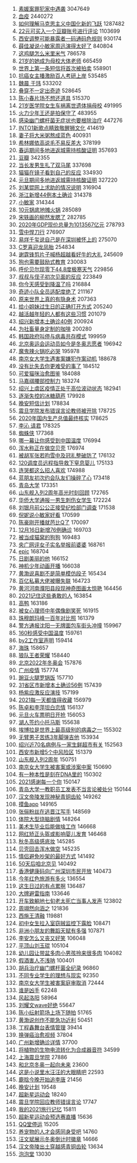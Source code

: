 1. [素媛案罪犯家中遇袭](https://s.weibo.com//weibo?q=%23%E7%B4%A0%E5%AA%9B%E6%A1%88%E7%BD%AA%E7%8A%AF%E5%AE%B6%E4%B8%AD%E9%81%87%E8%A2%AD%23&Refer=top) 3047649
2. [血疫](https://s.weibo.com//weibo?q=%23%E8%A1%80%E7%96%AB%23&Refer=top) 2440272
3. [如何理解马克思主义中国化新的飞跃](https://s.weibo.com//weibo?q=%23%E5%A6%82%E4%BD%95%E7%90%86%E8%A7%A3%E9%A9%AC%E5%85%8B%E6%80%9D%E4%B8%BB%E4%B9%89%E4%B8%AD%E5%9B%BD%E5%8C%96%E6%96%B0%E7%9A%84%E9%A3%9E%E8%B7%83%23&Refer=top) 1287482
4. [22元可买入一个豆瓣账号进行评论](https://s.weibo.com//weibo?q=%2322%E5%85%83%E5%8F%AF%E4%B9%B0%E5%85%A5%E4%B8%80%E4%B8%AA%E8%B1%86%E7%93%A3%E8%B4%A6%E5%8F%B7%E8%BF%9B%E8%A1%8C%E8%AF%84%E8%AE%BA%23&Refer=top) 1103699
5. [西安调整可能暴露者一码通码色规则](https://s.weibo.com//weibo?q=%23%E8%A5%BF%E5%AE%89%E8%B0%83%E6%95%B4%E5%8F%AF%E8%83%BD%E6%9A%B4%E9%9C%B2%E8%80%85%E4%B8%80%E7%A0%81%E9%80%9A%E7%A0%81%E8%89%B2%E8%A7%84%E5%88%99%23&Refer=top) 930174
6. [薛佳凝说小敏家周迅演得太好了](https://s.weibo.com//weibo?q=%23%E8%96%9B%E4%BD%B3%E5%87%9D%E8%AF%B4%E5%B0%8F%E6%95%8F%E5%AE%B6%E5%91%A8%E8%BF%85%E6%BC%94%E5%BE%97%E5%A4%AA%E5%A5%BD%E4%BA%86%23&Refer=top) 840804
7. [这鸡腿怎么米里米气](https://s.weibo.com//weibo?q=%23%E8%BF%99%E9%B8%A1%E8%85%BF%E6%80%8E%E4%B9%88%E7%B1%B3%E9%87%8C%E7%B1%B3%E6%B0%94%23&Refer=top) 786578
8. [21岁的她成为母校大体老师](https://s.weibo.com//weibo?q=%2321%E5%B2%81%E7%9A%84%E5%A5%B9%E6%88%90%E4%B8%BA%E6%AF%8D%E6%A0%A1%E5%A4%A7%E4%BD%93%E8%80%81%E5%B8%88%23&Refer=top) 665459
9. [世界上第一条短信将首次被拍卖](https://s.weibo.com//weibo?q=%23%E4%B8%96%E7%95%8C%E4%B8%8A%E7%AC%AC%E4%B8%80%E6%9D%A1%E7%9F%AD%E4%BF%A1%E5%B0%86%E9%A6%96%E6%AC%A1%E8%A2%AB%E6%8B%8D%E5%8D%96%23&Refer=top) 558901
10. [抗癌女主播激励百人考研上岸](https://s.weibo.com//weibo?q=%23%E6%8A%97%E7%99%8C%E5%A5%B3%E4%B8%BB%E6%92%AD%E6%BF%80%E5%8A%B1%E7%99%BE%E4%BA%BA%E8%80%83%E7%A0%94%E4%B8%8A%E5%B2%B8%23&Refer=top) 535485
11. [魏晨 于玮](https://s.weibo.com//weibo?q=%E9%AD%8F%E6%99%A8%20%E4%BA%8E%E7%8E%AE&Refer=top) 533202
12. [叠穿不一定出奇迹](https://s.weibo.com//weibo?q=%23%E5%8F%A0%E7%A9%BF%E4%B8%8D%E4%B8%80%E5%AE%9A%E5%87%BA%E5%A5%87%E8%BF%B9%23&Refer=top) 528645
13. [陈小春片场不想还道具](https://s.weibo.com//weibo?q=%23%E9%99%88%E5%B0%8F%E6%98%A5%E7%89%87%E5%9C%BA%E4%B8%8D%E6%83%B3%E8%BF%98%E9%81%93%E5%85%B7%23&Refer=top) 515370
14. [21岁医学院女生车祸离世遗体捐母校](https://s.weibo.com//weibo?q=%2321%E5%B2%81%E5%8C%BB%E5%AD%A6%E9%99%A2%E5%A5%B3%E7%94%9F%E8%BD%A6%E7%A5%B8%E7%A6%BB%E4%B8%96%E9%81%97%E4%BD%93%E6%8D%90%E6%AF%8D%E6%A0%A1%23&Refer=top) 491995
15. [火力少年王还是拍保守了](https://s.weibo.com//weibo?q=%23%E7%81%AB%E5%8A%9B%E5%B0%91%E5%B9%B4%E7%8E%8B%E8%BF%98%E6%98%AF%E6%8B%8D%E4%BF%9D%E5%AE%88%E4%BA%86%23&Refer=top) 483955
16. [感染幽门螺杆菌无症状也要根除治疗](https://s.weibo.com//weibo?q=%23%E6%84%9F%E6%9F%93%E5%B9%BD%E9%97%A8%E8%9E%BA%E6%9D%86%E8%8F%8C%E6%97%A0%E7%97%87%E7%8A%B6%E4%B9%9F%E8%A6%81%E6%A0%B9%E9%99%A4%E6%B2%BB%E7%96%97%23&Refer=top) 447276
17. [INTO1新歌点睛致敬醒狮文化](https://s.weibo.com//weibo?q=%23INTO1%E6%96%B0%E6%AD%8C%E7%82%B9%E7%9D%9B%E8%87%B4%E6%95%AC%E9%86%92%E7%8B%AE%E6%96%87%E5%8C%96%23&Refer=top) 414619
18. [妻子将大米粥熬成蓝色](https://s.weibo.com//weibo?q=%23%E5%A6%BB%E5%AD%90%E5%B0%86%E5%A4%A7%E7%B1%B3%E7%B2%A5%E7%86%AC%E6%88%90%E8%93%9D%E8%89%B2%23&Refer=top) 400931
19. [希林娜依高说毛不易反差大](https://s.weibo.com//weibo?q=%23%E5%B8%8C%E6%9E%97%E5%A8%9C%E4%BE%9D%E9%AB%98%E8%AF%B4%E6%AF%9B%E4%B8%8D%E6%98%93%E5%8F%8D%E5%B7%AE%E5%A4%A7%23&Refer=top) 378199
20. [春运期间多地进返城需持核酸证明](https://s.weibo.com//weibo?q=%23%E6%98%A5%E8%BF%90%E6%9C%9F%E9%97%B4%E5%A4%9A%E5%9C%B0%E8%BF%9B%E8%BF%94%E5%9F%8E%E9%9C%80%E6%8C%81%E6%A0%B8%E9%85%B8%E8%AF%81%E6%98%8E%23&Refer=top) 357693
21. [豆瓣](https://s.weibo.com//weibo?q=%E8%B1%86%E7%93%A3&Refer=top) 342355
22. [当长发男生扎了双马尾](https://s.weibo.com//weibo?q=%23%E5%BD%93%E9%95%BF%E5%8F%91%E7%94%B7%E7%94%9F%E6%89%8E%E4%BA%86%E5%8F%8C%E9%A9%AC%E5%B0%BE%23&Refer=top) 337698
23. [猫猫在镜子看到自己的反应](https://s.weibo.com//weibo?q=%23%E7%8C%AB%E7%8C%AB%E5%9C%A8%E9%95%9C%E5%AD%90%E7%9C%8B%E5%88%B0%E8%87%AA%E5%B7%B1%E7%9A%84%E5%8F%8D%E5%BA%94%23&Refer=top) 334930
24. [元旦期间多地进返城需持核酸证明](https://s.weibo.com//weibo?q=%23%E5%85%83%E6%97%A6%E6%9C%9F%E9%97%B4%E5%A4%9A%E5%9C%B0%E8%BF%9B%E8%BF%94%E5%9F%8E%E9%9C%80%E6%8C%81%E6%A0%B8%E9%85%B8%E8%AF%81%E6%98%8E%23&Refer=top) 327220
25. [刘某锟网上求助的情况说明](https://s.weibo.com//weibo?q=%23%E5%88%98%E6%9F%90%E9%94%9F%E7%BD%91%E4%B8%8A%E6%B1%82%E5%8A%A9%E7%9A%84%E6%83%85%E5%86%B5%E8%AF%B4%E6%98%8E%23&Refer=top) 316904
26. [浙江新增44例本土确诊](https://s.weibo.com//weibo?q=%23%E6%B5%99%E6%B1%9F%E6%96%B0%E5%A2%9E44%E4%BE%8B%E6%9C%AC%E5%9C%9F%E7%A1%AE%E8%AF%8A%23&Refer=top) 314378
27. [小敏家](https://s.weibo.com//weibo?q=%E5%B0%8F%E6%95%8F%E5%AE%B6&Refer=top) 314344
28. [10元锅底地摊火锅](https://s.weibo.com//weibo?q=%2310%E5%85%83%E9%94%85%E5%BA%95%E5%9C%B0%E6%91%8A%E7%81%AB%E9%94%85%23&Refer=top) 285089
29. [宋轶画的柳然发腮了](https://s.weibo.com//weibo?q=%23%E5%AE%8B%E8%BD%B6%E7%94%BB%E7%9A%84%E6%9F%B3%E7%84%B6%E5%8F%91%E8%85%AE%E4%BA%86%23&Refer=top) 282785
30. [2020年GDP现价总量为1013567亿元](https://s.weibo.com//weibo?q=%232020%E5%B9%B4GDP%E7%8E%B0%E4%BB%B7%E6%80%BB%E9%87%8F%E4%B8%BA1013567%E4%BA%BF%E5%85%83%23&Refer=top) 278793
31. [雪中悍刀行](https://s.weibo.com//weibo?q=%E9%9B%AA%E4%B8%AD%E6%82%8D%E5%88%80%E8%A1%8C&Refer=top) 276907
32. [易烊千玺说自己是在深圳被怀上的](https://s.weibo.com//weibo?q=%23%E6%98%93%E7%83%8A%E5%8D%83%E7%8E%BA%E8%AF%B4%E8%87%AA%E5%B7%B1%E6%98%AF%E5%9C%A8%E6%B7%B1%E5%9C%B3%E8%A2%AB%E6%80%80%E4%B8%8A%E7%9A%84%23&Refer=top) 275070
33. [C罗喜迎龙凤胎](https://s.weibo.com//weibo?q=%23C%E7%BD%97%E5%96%9C%E8%BF%8E%E9%BE%99%E5%87%A4%E8%83%8E%23&Refer=top) 254834
34. [谢霆锋剪片子喊杨超越看好牛的大礼](https://s.weibo.com//weibo?q=%23%E8%B0%A2%E9%9C%86%E9%94%8B%E5%89%AA%E7%89%87%E5%AD%90%E5%96%8A%E6%9D%A8%E8%B6%85%E8%B6%8A%E7%9C%8B%E5%A5%BD%E7%89%9B%E7%9A%84%E5%A4%A7%E7%A4%BC%23&Refer=top) 245609
35. [狗也需要鼓励式教育](https://s.weibo.com//weibo?q=%23%E7%8B%97%E4%B9%9F%E9%9C%80%E8%A6%81%E9%BC%93%E5%8A%B1%E5%BC%8F%E6%95%99%E8%82%B2%23&Refer=top) 230083
36. [呼伦贝尔现零下44.8度极寒天气](https://s.weibo.com//weibo?q=%23%E5%91%BC%E4%BC%A6%E8%B4%9D%E5%B0%94%E7%8E%B0%E9%9B%B6%E4%B8%8B44.8%E5%BA%A6%E6%9E%81%E5%AF%92%E5%A4%A9%E6%B0%94%23&Refer=top) 229856
37. [叔叔与侄子初次见面的反应](https://s.weibo.com//weibo?q=%23%E5%8F%94%E5%8F%94%E4%B8%8E%E4%BE%84%E5%AD%90%E5%88%9D%E6%AC%A1%E8%A7%81%E9%9D%A2%E7%9A%84%E5%8F%8D%E5%BA%94%23&Refer=top) 223849
38. [你今天感受到降温了吗](https://s.weibo.com//weibo?q=%23%E4%BD%A0%E4%BB%8A%E5%A4%A9%E6%84%9F%E5%8F%97%E5%88%B0%E9%99%8D%E6%B8%A9%E4%BA%86%E5%90%97%23&Refer=top) 216884
39. [奇迹小队全员适配度绝了](https://s.weibo.com//weibo?q=%23%E5%A5%87%E8%BF%B9%E5%B0%8F%E9%98%9F%E5%85%A8%E5%91%98%E9%80%82%E9%85%8D%E5%BA%A6%E7%BB%9D%E4%BA%86%23&Refer=top) 211167
40. [原来世界上真的有隐身术](https://s.weibo.com//weibo?q=%23%E5%8E%9F%E6%9D%A5%E4%B8%96%E7%95%8C%E4%B8%8A%E7%9C%9F%E7%9A%84%E6%9C%89%E9%9A%90%E8%BA%AB%E6%9C%AF%23&Refer=top) 207363
41. [给小姐妹过生日的正确打开方式](https://s.weibo.com//weibo?q=%E7%BB%99%E5%B0%8F%E5%A7%90%E5%A6%B9%E8%BF%87%E7%94%9F%E6%97%A5%E7%9A%84%E6%AD%A3%E7%A1%AE%E6%89%93%E5%BC%80%E6%96%B9%E5%BC%8F&Refer=top) 205240
42. [越活越年轻的人都有这些习惯](https://s.weibo.com//weibo?q=%23%E8%B6%8A%E6%B4%BB%E8%B6%8A%E5%B9%B4%E8%BD%BB%E7%9A%84%E4%BA%BA%E9%83%BD%E6%9C%89%E8%BF%99%E4%BA%9B%E4%B9%A0%E6%83%AF%23&Refer=top) 201079
43. [绍兴新增本土确诊40例](https://s.weibo.com//weibo?q=%23%E7%BB%8D%E5%85%B4%E6%96%B0%E5%A2%9E%E6%9C%AC%E5%9C%9F%E7%A1%AE%E8%AF%8A40%E4%BE%8B%23&Refer=top) 200924
44. [为社畜量身定制的咖啡](https://s.weibo.com//weibo?q=%23%E4%B8%BA%E7%A4%BE%E7%95%9C%E9%87%8F%E8%BA%AB%E5%AE%9A%E5%88%B6%E7%9A%84%E5%92%96%E5%95%A1%23&Refer=top) 200280
45. [韩国政府叫停与病毒共存模式](https://s.weibo.com//weibo?q=%23%E9%9F%A9%E5%9B%BD%E6%94%BF%E5%BA%9C%E5%8F%AB%E5%81%9C%E4%B8%8E%E7%97%85%E6%AF%92%E5%85%B1%E5%AD%98%E6%A8%A1%E5%BC%8F%23&Refer=top) 199959
46. [北京奥运会运动员如今是冬奥志愿者](https://s.weibo.com//weibo?q=%23%E5%8C%97%E4%BA%AC%E5%A5%A5%E8%BF%90%E4%BC%9A%E8%BF%90%E5%8A%A8%E5%91%98%E5%A6%82%E4%BB%8A%E6%98%AF%E5%86%AC%E5%A5%A5%E5%BF%97%E6%84%BF%E8%80%85%23&Refer=top) 196942
47. [魔鬼辣火锅吃必哭](https://s.weibo.com//weibo?q=%23%E9%AD%94%E9%AC%BC%E8%BE%A3%E7%81%AB%E9%94%85%E5%90%83%E5%BF%85%E5%93%AD%23&Refer=top) 195978
48. [南京女大学生遇害案嫌犯作案动机](https://s.weibo.com//weibo?q=%23%E5%8D%97%E4%BA%AC%E5%A5%B3%E5%A4%A7%E5%AD%A6%E7%94%9F%E9%81%87%E5%AE%B3%E6%A1%88%E5%AB%8C%E7%8A%AF%E4%BD%9C%E6%A1%88%E5%8A%A8%E6%9C%BA%23&Refer=top) 188678
49. [没有比失去你更难受的事了](https://s.weibo.com//weibo?q=%23%E6%B2%A1%E6%9C%89%E6%AF%94%E5%A4%B1%E5%8E%BB%E4%BD%A0%E6%9B%B4%E9%9A%BE%E5%8F%97%E7%9A%84%E4%BA%8B%E4%BA%86%23&Refer=top) 184512
50. [可爱猫咪治愈图鉴](https://s.weibo.com//weibo?q=%23%E5%8F%AF%E7%88%B1%E7%8C%AB%E5%92%AA%E6%B2%BB%E6%84%88%E5%9B%BE%E9%89%B4%23&Refer=top) 184088
51. [马嘉祺腰部控制力](https://s.weibo.com//weibo?q=%23%E9%A9%AC%E5%98%89%E7%A5%BA%E8%85%B0%E9%83%A8%E6%8E%A7%E5%88%B6%E5%8A%9B%23&Refer=top) 183274
52. [绍兴上虞区疫情正处于高位波动状态](https://s.weibo.com//weibo?q=%23%E7%BB%8D%E5%85%B4%E4%B8%8A%E8%99%9E%E5%8C%BA%E7%96%AB%E6%83%85%E6%AD%A3%E5%A4%84%E4%BA%8E%E9%AB%98%E4%BD%8D%E6%B3%A2%E5%8A%A8%E7%8A%B6%E6%80%81%23&Refer=top) 182941
53. [逐渐失控的冰糖葫芦](https://s.weibo.com//weibo?q=%23%E9%80%90%E6%B8%90%E5%A4%B1%E6%8E%A7%E7%9A%84%E5%86%B0%E7%B3%96%E8%91%AB%E8%8A%A6%23&Refer=top) 179928
54. [晚安短信计划](https://s.weibo.com//weibo?q=%23%E6%99%9A%E5%AE%89%E7%9F%AD%E4%BF%A1%E8%AE%A1%E5%88%92%23&Refer=top) 178834
55. [震旦学院发布错误言论教师被开除](https://s.weibo.com//weibo?q=%23%E9%9C%87%E6%97%A6%E5%AD%A6%E9%99%A2%E5%8F%91%E5%B8%83%E9%94%99%E8%AF%AF%E8%A8%80%E8%AE%BA%E6%95%99%E5%B8%88%E8%A2%AB%E5%BC%80%E9%99%A4%23&Refer=top) 178725
56. [2020年国内生产总值最终核实](https://s.weibo.com//weibo?q=%232020%E5%B9%B4%E5%9B%BD%E5%86%85%E7%94%9F%E4%BA%A7%E6%80%BB%E5%80%BC%E6%9C%80%E7%BB%88%E6%A0%B8%E5%AE%9E%23&Refer=top) 178625
57. [李沁 请君](https://s.weibo.com//weibo?q=%E6%9D%8E%E6%B2%81%20%E8%AF%B7%E5%90%9B&Refer=top) 178325
58. [蜘蛛侠](https://s.weibo.com//weibo?q=%E8%9C%98%E8%9B%9B%E4%BE%A0&Refer=top) 177368
59. [哪一幕让你感受到中国温度](https://s.weibo.com//weibo?q=%23%E5%93%AA%E4%B8%80%E5%B9%95%E8%AE%A9%E4%BD%A0%E6%84%9F%E5%8F%97%E5%88%B0%E4%B8%AD%E5%9B%BD%E6%B8%A9%E5%BA%A6%23&Refer=top) 176994
60. [浑水称正在做空贝壳](https://s.weibo.com//weibo?q=%23%E6%B5%91%E6%B0%B4%E7%A7%B0%E6%AD%A3%E5%9C%A8%E5%81%9A%E7%A9%BA%E8%B4%9D%E5%A3%B3%23&Refer=top) 176974
61. [被胡军张若昀雪中及冠礼整破防了](https://s.weibo.com//weibo?q=%23%E8%A2%AB%E8%83%A1%E5%86%9B%E5%BC%A0%E8%8B%A5%E6%98%80%E9%9B%AA%E4%B8%AD%E5%8F%8A%E5%86%A0%E7%A4%BC%E6%95%B4%E7%A0%B4%E9%98%B2%E4%BA%86%23&Refer=top) 176132
62. [120调度员远程指导救下窒息婴儿](https://s.weibo.com//weibo?q=%23120%E8%B0%83%E5%BA%A6%E5%91%98%E8%BF%9C%E7%A8%8B%E6%8C%87%E5%AF%BC%E6%95%91%E4%B8%8B%E7%AA%92%E6%81%AF%E5%A9%B4%E5%84%BF%23&Refer=top) 175133
63. [连哭都这么招人喜欢](https://s.weibo.com//weibo?q=%23%E8%BF%9E%E5%93%AD%E9%83%BD%E8%BF%99%E4%B9%88%E6%8B%9B%E4%BA%BA%E5%96%9C%E6%AC%A2%23&Refer=top) 174988
64. [蓝朋友初次约会队友们操碎了心](https://s.weibo.com//weibo?q=%23%E8%93%9D%E6%9C%8B%E5%8F%8B%E5%88%9D%E6%AC%A1%E7%BA%A6%E4%BC%9A%E9%98%9F%E5%8F%8B%E4%BB%AC%E6%93%8D%E7%A2%8E%E4%BA%86%E5%BF%83%23&Refer=top) 173418
65. [青岛大学](https://s.weibo.com//weibo?q=%E9%9D%92%E5%B2%9B%E5%A4%A7%E5%AD%A6&Refer=top) 173351
66. [山东舰入列2周年高光时刻回顾](https://s.weibo.com//weibo?q=%23%E5%B1%B1%E4%B8%9C%E8%88%B0%E5%85%A5%E5%88%972%E5%91%A8%E5%B9%B4%E9%AB%98%E5%85%89%E6%97%B6%E5%88%BB%E5%9B%9E%E9%A1%BE%23&Refer=top) 172765
67. [华侨大学通报一男生刺伤女学生](https://s.weibo.com//weibo?q=%E5%8D%8E%E4%BE%A8%E5%A4%A7%E5%AD%A6%E9%80%9A%E6%8A%A5%E4%B8%80%E7%94%B7%E7%94%9F%E5%88%BA%E4%BC%A4%E5%A5%B3%E5%AD%A6%E7%94%9F&Refer=top) 172224
68. [刘银月前公公正接受纪检部门调查](https://s.weibo.com//weibo?q=%23%E5%88%98%E9%93%B6%E6%9C%88%E5%89%8D%E5%85%AC%E5%85%AC%E6%AD%A3%E6%8E%A5%E5%8F%97%E7%BA%AA%E6%A3%80%E9%83%A8%E9%97%A8%E8%B0%83%E6%9F%A5%23&Refer=top) 171538
69. [倪妮说小敏家好看](https://s.weibo.com//weibo?q=%23%E5%80%AA%E5%A6%AE%E8%AF%B4%E5%B0%8F%E6%95%8F%E5%AE%B6%E5%A5%BD%E7%9C%8B%23&Refer=top) 170599
70. [陈豪刚开播就芭比Q了](https://s.weibo.com//weibo?q=%23%E9%99%88%E8%B1%AA%E5%88%9A%E5%BC%80%E6%92%AD%E5%B0%B1%E8%8A%AD%E6%AF%94Q%E4%BA%86%23&Refer=top) 170097
71. [12月16日新增76例确诊](https://s.weibo.com//weibo?q=%2312%E6%9C%8816%E6%97%A5%E6%96%B0%E5%A2%9E76%E4%BE%8B%E7%A1%AE%E8%AF%8A%23&Refer=top) 169703
72. [被当成猫窝的狗狗](https://s.weibo.com//weibo?q=%23%E8%A2%AB%E5%BD%93%E6%88%90%E7%8C%AB%E7%AA%9D%E7%9A%84%E7%8B%97%E7%8B%97%23&Refer=top) 169483
73. [央广网评女子实名举报前婆婆](https://s.weibo.com//weibo?q=%23%E5%A4%AE%E5%B9%BF%E7%BD%91%E8%AF%84%E5%A5%B3%E5%AD%90%E5%AE%9E%E5%90%8D%E4%B8%BE%E6%8A%A5%E5%89%8D%E5%A9%86%E5%A9%86%23&Refer=top) 168761
74. [epic](https://s.weibo.com//weibo?q=epic&Refer=top) 168704
75. [日剧美丽的他](https://s.weibo.com//weibo?q=%23%E6%97%A5%E5%89%A7%E7%BE%8E%E4%B8%BD%E7%9A%84%E4%BB%96%23&Refer=top) 166152
76. [神机少年动画开播](https://s.weibo.com//weibo?q=%23%E7%A5%9E%E6%9C%BA%E5%B0%91%E5%B9%B4%E5%8A%A8%E7%94%BB%E5%BC%80%E6%92%AD%23&Refer=top) 166038
77. [黄渤说喜剧不是简单模仿段子](https://s.weibo.com//weibo?q=%23%E9%BB%84%E6%B8%A4%E8%AF%B4%E5%96%9C%E5%89%A7%E4%B8%8D%E6%98%AF%E7%AE%80%E5%8D%95%E6%A8%A1%E4%BB%BF%E6%AE%B5%E5%AD%90%23&Refer=top) 165434
78. [百亿私募大佬被曝失联](https://s.weibo.com//weibo?q=%23%E7%99%BE%E4%BA%BF%E7%A7%81%E5%8B%9F%E5%A4%A7%E4%BD%AC%E8%A2%AB%E6%9B%9D%E5%A4%B1%E8%81%94%23&Refer=top) 164723
79. [黄河河南濮阳县段现神奇图画太惊艳](https://s.weibo.com//weibo?q=%23%E9%BB%84%E6%B2%B3%E6%B2%B3%E5%8D%97%E6%BF%AE%E9%98%B3%E5%8E%BF%E6%AE%B5%E7%8E%B0%E7%A5%9E%E5%A5%87%E5%9B%BE%E7%94%BB%E5%A4%AA%E6%83%8A%E8%89%B3%23&Refer=top) 164456
80. [2021记住这些勇敢的人](https://s.weibo.com//weibo?q=%232021%E8%AE%B0%E4%BD%8F%E8%BF%99%E4%BA%9B%E5%8B%87%E6%95%A2%E7%9A%84%E4%BA%BA%23&Refer=top) 163854
81. [高鸭](https://s.weibo.com//weibo?q=%23%E9%AB%98%E9%B8%AD%23&Refer=top) 163186
82. [被女心理师中年偶像剧笑死](https://s.weibo.com//weibo?q=%23%E8%A2%AB%E5%A5%B3%E5%BF%83%E7%90%86%E5%B8%88%E4%B8%AD%E5%B9%B4%E5%81%B6%E5%83%8F%E5%89%A7%E7%AC%91%E6%AD%BB%23&Refer=top) 161915
83. [珠穆朗玛峰一百年对比照](https://s.weibo.com//weibo?q=%23%E7%8F%A0%E7%A9%86%E6%9C%97%E7%8E%9B%E5%B3%B0%E4%B8%80%E7%99%BE%E5%B9%B4%E5%AF%B9%E6%AF%94%E7%85%A7%23&Refer=top) 161379
84. [警方通报沈阳一无牌面包车街头冲撞](https://s.weibo.com//weibo?q=%23%E8%AD%A6%E6%96%B9%E9%80%9A%E6%8A%A5%E6%B2%88%E9%98%B3%E4%B8%80%E6%97%A0%E7%89%8C%E9%9D%A2%E5%8C%85%E8%BD%A6%E8%A1%97%E5%A4%B4%E5%86%B2%E6%92%9E%23&Refer=top) 159967
85. [160秒感受中国温度](https://s.weibo.com//weibo?q=%23160%E7%A7%92%E6%84%9F%E5%8F%97%E4%B8%AD%E5%9B%BD%E6%B8%A9%E5%BA%A6%23&Refer=top) 159761
86. [by2工作室声明](https://s.weibo.com//weibo?q=%23by2%E5%B7%A5%E4%BD%9C%E5%AE%A4%E5%A3%B0%E6%98%8E%23&Refer=top) 159414
87. [海珠](https://s.weibo.com//weibo?q=%E6%B5%B7%E7%8F%A0&Refer=top) 158657
88. [狼队王者荣耀](https://s.weibo.com//weibo?q=%23%E7%8B%BC%E9%98%9F%E7%8E%8B%E8%80%85%E8%8D%A3%E8%80%80%23&Refer=top) 158440
89. [北京2022年冬奥会](https://s.weibo.com//weibo?q=%23%E5%8C%97%E4%BA%AC2022%E5%B9%B4%E5%86%AC%E5%A5%A5%E4%BC%9A%23&Refer=top) 157876
90. [广州疫情](https://s.weibo.com//weibo?q=%23%E5%B9%BF%E5%B7%9E%E7%96%AB%E6%83%85%23&Refer=top) 157774
91. [豌豆火腿罗锅饭](https://s.weibo.com//weibo?q=%E8%B1%8C%E8%B1%86%E7%81%AB%E8%85%BF%E7%BD%97%E9%94%85%E9%A5%AD&Refer=top) 157710
92. [31省区市新增本土确诊56例](https://s.weibo.com//weibo?q=%2331%E7%9C%81%E5%8C%BA%E5%B8%82%E6%96%B0%E5%A2%9E%E6%9C%AC%E5%9C%9F%E7%A1%AE%E8%AF%8A56%E4%BE%8B%23&Refer=top) 157439
93. [杨紫应激反应演技](https://s.weibo.com//weibo?q=%23%E6%9D%A8%E7%B4%AB%E5%BA%94%E6%BF%80%E5%8F%8D%E5%BA%94%E6%BC%94%E6%8A%80%23&Refer=top) 157199
94. [2021每一天都值得收藏](https://s.weibo.com//weibo?q=%232021%E6%AF%8F%E4%B8%80%E5%A4%A9%E9%83%BD%E5%80%BC%E5%BE%97%E6%94%B6%E8%97%8F%23&Refer=top) 156979
95. [陈卓和李萍坦白恋情](https://s.weibo.com//weibo?q=%23%E9%99%88%E5%8D%93%E5%92%8C%E6%9D%8E%E8%90%8D%E5%9D%A6%E7%99%BD%E6%81%8B%E6%83%85%23&Refer=top) 156137
96. [元旦火车票明日开抢](https://s.weibo.com//weibo?q=%23%E5%85%83%E6%97%A6%E7%81%AB%E8%BD%A6%E7%A5%A8%E6%98%8E%E6%97%A5%E5%BC%80%E6%8A%A2%23&Refer=top) 156053
97. [湖人签约小托马斯](https://s.weibo.com//weibo?q=%23%E6%B9%96%E4%BA%BA%E7%AD%BE%E7%BA%A6%E5%B0%8F%E6%89%98%E9%A9%AC%E6%96%AF%23&Refer=top) 155638
98. [埃博拉是世界上最高级别的病毒之一](https://s.weibo.com//weibo?q=%23%E5%9F%83%E5%8D%9A%E6%8B%89%E6%98%AF%E4%B8%96%E7%95%8C%E4%B8%8A%E6%9C%80%E9%AB%98%E7%BA%A7%E5%88%AB%E7%9A%84%E7%97%85%E6%AF%92%E4%B9%8B%E4%B8%80%23&Refer=top) 155302
99. [无臂男子苦练3年脚弹吉他](https://s.weibo.com//weibo?q=%23%E6%97%A0%E8%87%82%E7%94%B7%E5%AD%90%E8%8B%A6%E7%BB%833%E5%B9%B4%E8%84%9A%E5%BC%B9%E5%90%89%E4%BB%96%23&Refer=top) 153934
100. [绍兴近70名病例与一家生鲜超市有关](https://s.weibo.com//weibo?q=%23%E7%BB%8D%E5%85%B4%E8%BF%9170%E5%90%8D%E7%97%85%E4%BE%8B%E4%B8%8E%E4%B8%80%E5%AE%B6%E7%94%9F%E9%B2%9C%E8%B6%85%E5%B8%82%E6%9C%89%E5%85%B3%23&Refer=top) 152563
101. [西安市新增5个中风险区](https://s.weibo.com//weibo?q=%23%E8%A5%BF%E5%AE%89%E5%B8%82%E6%96%B0%E5%A2%9E5%E4%B8%AA%E4%B8%AD%E9%A3%8E%E9%99%A9%E5%8C%BA%23&Refer=top) 151379
102. [山东舰入列2周年](https://s.weibo.com//weibo?q=%23%E5%B1%B1%E4%B8%9C%E8%88%B0%E5%85%A5%E5%88%972%E5%91%A8%E5%B9%B4%23&Refer=top) 150751
103. [南京女大学生被害案或涉案中案](https://s.weibo.com//weibo?q=%23%E5%8D%97%E4%BA%AC%E5%A5%B3%E5%A4%A7%E5%AD%A6%E7%94%9F%E8%A2%AB%E5%AE%B3%E6%A1%88%E6%88%96%E6%B6%89%E6%A1%88%E4%B8%AD%E6%A1%88%23&Refer=top) 150690
104. [有一种本性是刻在DNA里的](https://s.weibo.com//weibo?q=%23%E6%9C%89%E4%B8%80%E7%A7%8D%E6%9C%AC%E6%80%A7%E6%98%AF%E5%88%BB%E5%9C%A8DNA%E9%87%8C%E7%9A%84%23&Refer=top) 150302
105. [2021感谢每一个你](https://s.weibo.com//weibo?q=%232021%E6%84%9F%E8%B0%A2%E6%AF%8F%E4%B8%80%E4%B8%AA%E4%BD%A0%23&Refer=top) 150147
106. [青岛大学一教职员工发表不当言论被处分](https://s.weibo.com//weibo?q=%23%E9%9D%92%E5%B2%9B%E5%A4%A7%E5%AD%A6%E4%B8%80%E6%95%99%E8%81%8C%E5%91%98%E5%B7%A5%E5%8F%91%E8%A1%A8%E4%B8%8D%E5%BD%93%E8%A8%80%E8%AE%BA%E8%A2%AB%E5%A4%84%E5%88%86%23&Refer=top) 150144
107. [汉文帝陵发现神秘青铜齿轮](https://s.weibo.com//weibo?q=%23%E6%B1%89%E6%96%87%E5%B8%9D%E9%99%B5%E5%8F%91%E7%8E%B0%E7%A5%9E%E7%A7%98%E9%9D%92%E9%93%9C%E9%BD%BF%E8%BD%AE%23&Refer=top) 149262
108. [摸鱼app](https://s.weibo.com//weibo?q=%23%E6%91%B8%E9%B1%BCapp%23&Refer=top) 149165
109. [张俪粉丝在逃晋江写手](https://s.weibo.com//weibo?q=%23%E5%BC%A0%E4%BF%AA%E7%B2%89%E4%B8%9D%E5%9C%A8%E9%80%83%E6%99%8B%E6%B1%9F%E5%86%99%E6%89%8B%23&Refer=top) 148569
110. [体院大型烧脑剧情](https://s.weibo.com//weibo?q=%E4%BD%93%E9%99%A2%E5%A4%A7%E5%9E%8B%E7%83%A7%E8%84%91%E5%89%A7%E6%83%85&Refer=top) 148264
111. [美术生毕业后能做啥工作](https://s.weibo.com//weibo?q=%23%E7%BE%8E%E6%9C%AF%E7%94%9F%E6%AF%95%E4%B8%9A%E5%90%8E%E8%83%BD%E5%81%9A%E5%95%A5%E5%B7%A5%E4%BD%9C%23&Refer=top) 146668
112. [网红矫正头盔或影响婴儿发育](https://s.weibo.com//weibo?q=%23%E7%BD%91%E7%BA%A2%E7%9F%AB%E6%AD%A3%E5%A4%B4%E7%9B%94%E6%88%96%E5%BD%B1%E5%93%8D%E5%A9%B4%E5%84%BF%E5%8F%91%E8%82%B2%23&Refer=top) 146468
113. [秋冬高级感底妆](https://s.weibo.com//weibo?q=%23%E7%A7%8B%E5%86%AC%E9%AB%98%E7%BA%A7%E6%84%9F%E5%BA%95%E5%A6%86%23&Refer=top) 145285
114. [贝壳回击浑水做空](https://s.weibo.com//weibo?q=%23%E8%B4%9D%E5%A3%B3%E5%9B%9E%E5%87%BB%E6%B5%91%E6%B0%B4%E5%81%9A%E7%A9%BA%23&Refer=top) 145235
115. [情侣避免吵架的最好方式](https://s.weibo.com//weibo?q=%23%E6%83%85%E4%BE%A3%E9%81%BF%E5%85%8D%E5%90%B5%E6%9E%B6%E7%9A%84%E6%9C%80%E5%A5%BD%E6%96%B9%E5%BC%8F%23&Refer=top) 141492
116. [50天后咱北京见](https://s.weibo.com//weibo?q=%2350%E5%A4%A9%E5%90%8E%E5%92%B1%E5%8C%97%E4%BA%AC%E8%A7%81%23&Refer=top) 140492
117. [香港健康码向广州深圳市民开放](https://s.weibo.com//weibo?q=%23%E9%A6%99%E6%B8%AF%E5%81%A5%E5%BA%B7%E7%A0%81%E5%90%91%E5%B9%BF%E5%B7%9E%E6%B7%B1%E5%9C%B3%E5%B8%82%E6%B0%91%E5%BC%80%E6%94%BE%23&Refer=top) 140473
118. [今年红色旅游有多火](https://s.weibo.com//weibo?q=%23%E4%BB%8A%E5%B9%B4%E7%BA%A2%E8%89%B2%E6%97%85%E6%B8%B8%E6%9C%89%E5%A4%9A%E7%81%AB%23&Refer=top) 136554
119. [这生日过的有点累啊](https://s.weibo.com//weibo?q=%23%E8%BF%99%E7%94%9F%E6%97%A5%E8%BF%87%E7%9A%84%E6%9C%89%E7%82%B9%E7%B4%AF%E5%95%8A%23&Refer=top) 136487
120. [大牌避雷指南](https://s.weibo.com//weibo?q=%E5%A4%A7%E7%89%8C%E9%81%BF%E9%9B%B7%E6%8C%87%E5%8D%97&Refer=top) 133646
121. [开车致躺地七旬老太死亡当事人发声](https://s.weibo.com//weibo?q=%23%E5%BC%80%E8%BD%A6%E8%87%B4%E8%BA%BA%E5%9C%B0%E4%B8%83%E6%97%AC%E8%80%81%E5%A4%AA%E6%AD%BB%E4%BA%A1%E5%BD%93%E4%BA%8B%E4%BA%BA%E5%8F%91%E5%A3%B0%23&Refer=top) 123802
122. [周翊然向涵之](https://s.weibo.com//weibo?q=%23%E5%91%A8%E7%BF%8A%E7%84%B6%E5%90%91%E6%B6%B5%E4%B9%8B%23&Refer=top) 121836
123. [西施王清融](https://s.weibo.com//weibo?q=%23%E8%A5%BF%E6%96%BD%E7%8E%8B%E6%B8%85%E8%9E%8D%23&Refer=top) 119881
124. [初中女生拉入室窃贼监控下露脸](https://s.weibo.com//weibo?q=%23%E5%88%9D%E4%B8%AD%E5%A5%B3%E7%94%9F%E6%8B%89%E5%85%A5%E5%AE%A4%E7%AA%83%E8%B4%BC%E7%9B%91%E6%8E%A7%E4%B8%8B%E9%9C%B2%E8%84%B8%23&Refer=top) 108471
125. [非洲小朋友的舞蹈天赋有多强](https://s.weibo.com//weibo?q=%23%E9%9D%9E%E6%B4%B2%E5%B0%8F%E6%9C%8B%E5%8F%8B%E7%9A%84%E8%88%9E%E8%B9%88%E5%A4%A9%E8%B5%8B%E6%9C%89%E5%A4%9A%E5%BC%BA%23&Refer=top) 107871
126. [李安怎么又丧又好笑](https://s.weibo.com//weibo?q=%23%E6%9D%8E%E5%AE%89%E6%80%8E%E4%B9%88%E5%8F%88%E4%B8%A7%E5%8F%88%E5%A5%BD%E7%AC%91%23&Refer=top) 106048
127. [平顶山刘玉琨](https://s.weibo.com//weibo?q=%23%E5%B9%B3%E9%A1%B6%E5%B1%B1%E5%88%98%E7%8E%89%E7%90%A8%23&Refer=top) 105104
128. [幼儿园让带盆多肉小男孩拎来很多肉](https://s.weibo.com//weibo?q=%23%E5%B9%BC%E5%84%BF%E5%9B%AD%E8%AE%A9%E5%B8%A6%E7%9B%86%E5%A4%9A%E8%82%89%E5%B0%8F%E7%94%B7%E5%AD%A9%E6%8B%8E%E6%9D%A5%E5%BE%88%E5%A4%9A%E8%82%89%23&Refer=top) 104082
129. [假酒害人不浅呐](https://s.weibo.com//weibo?q=%E5%81%87%E9%85%92%E5%AE%B3%E4%BA%BA%E4%B8%8D%E6%B5%85%E5%91%90&Refer=top) 100401
130. [胡兵治疗幽门螺杆菌全纪录](https://s.weibo.com//weibo?q=%23%E8%83%A1%E5%85%B5%E6%B2%BB%E7%96%97%E5%B9%BD%E9%97%A8%E8%9E%BA%E6%9D%86%E8%8F%8C%E5%85%A8%E7%BA%AA%E5%BD%95%23&Refer=top) 96860
131. [不同专业学生的理想与现实](https://s.weibo.com//weibo?q=%23%E4%B8%8D%E5%90%8C%E4%B8%93%E4%B8%9A%E5%AD%A6%E7%94%9F%E7%9A%84%E7%90%86%E6%83%B3%E4%B8%8E%E7%8E%B0%E5%AE%9E%23&Refer=top) 92350
132. [南京女大学生被害案庭审取消](https://s.weibo.com//weibo?q=%23%E5%8D%97%E4%BA%AC%E5%A5%B3%E5%A4%A7%E5%AD%A6%E7%94%9F%E8%A2%AB%E5%AE%B3%E6%A1%88%E5%BA%AD%E5%AE%A1%E5%8F%96%E6%B6%88%23&Refer=top) 72444
133. [谁是凶手](https://s.weibo.com//weibo?q=%E8%B0%81%E6%98%AF%E5%87%B6%E6%89%8B&Refer=top) 62248
134. [风起洛阳](https://s.weibo.com//weibo?q=%E9%A3%8E%E8%B5%B7%E6%B4%9B%E9%98%B3&Refer=top) 58964
135. [刘耀文wave好绝](https://s.weibo.com//weibo?q=%23%E5%88%98%E8%80%80%E6%96%87wave%E5%A5%BD%E7%BB%9D%23&Refer=top) 55647
136. [陈小纭射箭场上场下随拍](https://s.weibo.com//weibo?q=%23%E9%99%88%E5%B0%8F%E7%BA%AD%E5%B0%84%E7%AE%AD%E5%9C%BA%E4%B8%8A%E5%9C%BA%E4%B8%8B%E9%9A%8F%E6%8B%8D%23&Refer=top) 51765
137. [黄渤说创作不能急功近利](https://s.weibo.com//weibo?q=%23%E9%BB%84%E6%B8%A4%E8%AF%B4%E5%88%9B%E4%BD%9C%E4%B8%8D%E8%83%BD%E6%80%A5%E5%8A%9F%E8%BF%91%E5%88%A9%23&Refer=top) 50451
138. [丁程鑫舞台表情管理](https://s.weibo.com//weibo?q=%23%E4%B8%81%E7%A8%8B%E9%91%AB%E8%88%9E%E5%8F%B0%E8%A1%A8%E6%83%85%E7%AE%A1%E7%90%86%23&Refer=top) 39414
139. [换弹癌治愈视频](https://s.weibo.com//weibo?q=%E6%8D%A2%E5%BC%B9%E7%99%8C%E6%B2%BB%E6%84%88%E8%A7%86%E9%A2%91&Refer=top) 37804
140. [广州新增确诊详情](https://s.weibo.com//weibo?q=%23%E5%B9%BF%E5%B7%9E%E6%96%B0%E5%A2%9E%E7%A1%AE%E8%AF%8A%E8%AF%A6%E6%83%85%23&Refer=top) 37700
141. [将植物的生物电流转化为合成器音符](https://s.weibo.com//weibo?q=%E5%B0%86%E6%A4%8D%E7%89%A9%E7%9A%84%E7%94%9F%E7%89%A9%E7%94%B5%E6%B5%81%E8%BD%AC%E5%8C%96%E4%B8%BA%E5%90%88%E6%88%90%E5%99%A8%E9%9F%B3%E7%AC%A6&Refer=top) 34599
142. [上海震旦学院](https://s.weibo.com//weibo?q=%23%E4%B8%8A%E6%B5%B7%E9%9C%87%E6%97%A6%E5%AD%A6%E9%99%A2%23&Refer=top) 27886
143. [和北京冬奥一起向未来](https://s.weibo.com//weibo?q=%E5%92%8C%E5%8C%97%E4%BA%AC%E5%86%AC%E5%A5%A5%E4%B8%80%E8%B5%B7%E5%90%91%E6%9C%AA%E6%9D%A5&Refer=top) 23600
144. [这是小说里水汪汪的大眼睛吧](https://s.weibo.com//weibo?q=%23%E8%BF%99%E6%98%AF%E5%B0%8F%E8%AF%B4%E9%87%8C%E6%B0%B4%E6%B1%AA%E6%B1%AA%E7%9A%84%E5%A4%A7%E7%9C%BC%E7%9D%9B%E5%90%A7%23&Refer=top) 22593
145. [鹿晗今晚开始追李唐](https://s.weibo.com//weibo?q=%23%E9%B9%BF%E6%99%97%E4%BB%8A%E6%99%9A%E5%BC%80%E5%A7%8B%E8%BF%BD%E6%9D%8E%E5%94%90%23&Refer=top) 21456
146. [晚安计划](https://s.weibo.com//weibo?q=%23%E6%99%9A%E5%AE%89%E8%AE%A1%E5%88%92%23&Refer=top) 19548
147. [超新星运动会](https://s.weibo.com//weibo?q=%E8%B6%85%E6%96%B0%E6%98%9F%E8%BF%90%E5%8A%A8%E4%BC%9A&Refer=top) 18240
148. [震旦学院回应教师错误言论](https://s.weibo.com//weibo?q=%23%E9%9C%87%E6%97%A6%E5%AD%A6%E9%99%A2%E5%9B%9E%E5%BA%94%E6%95%99%E5%B8%88%E9%94%99%E8%AF%AF%E8%A8%80%E8%AE%BA%23&Refer=top) 17747
149. [我的2021旅行记忆](https://s.weibo.com//weibo?q=%23%E6%88%91%E7%9A%842021%E6%97%85%E8%A1%8C%E8%AE%B0%E5%BF%86%23&Refer=top) 15811
150. [超新星运动会预选赛直播](https://s.weibo.com//weibo?q=%23%E8%B6%85%E6%96%B0%E6%98%9F%E8%BF%90%E5%8A%A8%E4%BC%9A%E9%A2%84%E9%80%89%E8%B5%9B%E7%9B%B4%E6%92%AD%23&Refer=top) 15636
151. [QQ堂停运](https://s.weibo.com//weibo?q=%23QQ%E5%A0%82%E5%81%9C%E8%BF%90%23&Refer=top) 15205
152. [养宠物的人才会感同身受吧](https://s.weibo.com//weibo?q=%23%E5%85%BB%E5%AE%A0%E7%89%A9%E7%9A%84%E4%BA%BA%E6%89%8D%E4%BC%9A%E6%84%9F%E5%90%8C%E8%BA%AB%E5%8F%97%E5%90%A7%23&Refer=top) 14760
153. [汪文斌展示冬奥倒计时徽章](https://s.weibo.com//weibo?q=%23%E6%B1%AA%E6%96%87%E6%96%8C%E5%B1%95%E7%A4%BA%E5%86%AC%E5%A5%A5%E5%80%92%E8%AE%A1%E6%97%B6%E5%BE%BD%E7%AB%A0%23&Refer=top) 14666
154. [汉文帝陵出土穿越感青铜齿轮](https://s.weibo.com//weibo?q=%23%E6%B1%89%E6%96%87%E5%B8%9D%E9%99%B5%E5%87%BA%E5%9C%9F%E7%A9%BF%E8%B6%8A%E6%84%9F%E9%9D%92%E9%93%9C%E9%BD%BF%E8%BD%AE%23&Refer=top) 13634
155. [泡泡堂](https://s.weibo.com//weibo?q=%23%E6%B3%A1%E6%B3%A1%E5%A0%82%23&Refer=top) 13030
